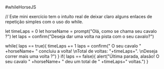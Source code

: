 #whileHorseJS

// Este mini exercício tem o intuíto real de deixar claro alguns enlaces de repetição simples com o uso do while.

let timeLaps = 0
let horseName = prompt("Olá, como se chama seu cavalo ?")
let laps = confirm("Deseja dar uma volta na pista com o seu cavalo?")


while( laps == true){
  timeLaps += 1
laps = confirm(" O seu cavalo " +horseName+ " concluiu a volta! \nTotal de voltas: "+timeLaps+". \nDeseja correr mais uma volta ?")
}
if( laps == false){
  alert("Última parada, alasão! O seu cavalo " +horseName+ " deu um total de " +timeLaps+" voltas.")
}

